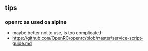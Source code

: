 

## tips

### openrc as used on alpine

- maybe better not to use, is too complicated
- https://github.com/OpenRC/openrc/blob/master/service-script-guide.md